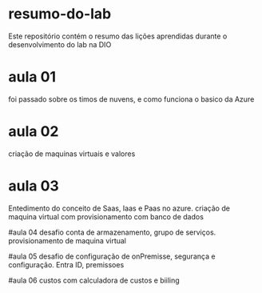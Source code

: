 # resumo-do-lab
Este repositório contém o resumo das lições aprendidas durante o desenvolvimento do lab na DIO

# aula 01 
foi passado sobre os timos de nuvens, e como funciona o basico  da Azure 

# aula 02
criação de maquinas virtuais e valores 

# aula 03
Entedimento do conceito de Saas, Iaas e Paas no azure. criação de maquina virtual com provisionamento com banco de dados 

#aula 04
desafio conta de armazenamento, grupo de serviços. provisionamento de maquina virtual 

#aula 05
desafio de configuração de onPremisse, segurança e configuração. Entra ID, premissoes 

#aula 06
custos com calculadora de custos e biiling  
